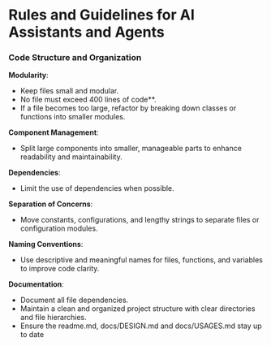 # Rules and Guidelines for AI Assistants and Agents

### Code Structure and Organization

**Modularity**:
* Keep files small and modular.
* No file must exceed 400 lines of code**.
* If a file becomes too large, refactor by breaking down classes or functions into smaller modules.

**Component Management**:

* Split large components into smaller, manageable parts to enhance readability and maintainability.

**Dependencies**:

* Limit the use of dependencies when possible.

**Separation of Concerns**:

* Move constants, configurations, and lengthy strings to separate files or configuration modules.

**Naming Conventions**:

* Use descriptive and meaningful names for files, functions, and variables to improve code clarity.

**Documentation**:

* Document all file dependencies.
* Maintain a clean and organized project structure with clear directories and file hierarchies.
* Ensure the readme.md, docs/DESIGN.md and docs/USAGES.md stay up to date